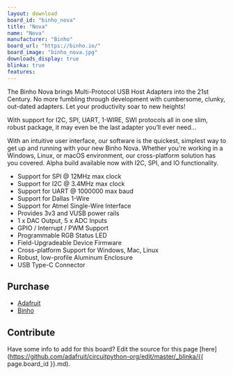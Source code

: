 ```yaml
---
layout: download
board_id: "binho_nova"
title: "Nova"
name: "Nova"
manufacturer: "Binho"
board_url: "https://binho.io/"
board_image: "binho_nova.jpg"
downloads_display: true
blinka: true
features:
---
```


The Binho Nova brings Multi-Protocol USB Host Adapters into the 21st Century. No more fumbling through development with cumbersome, clunky, out-dated adapters. Let your productivity soar to new heights!

With support for I2C, SPI, UART, 1-WIRE, SWI protocols all in one slim, robust package, it may even be the last adapter you’ll ever need...

With an intuitive user interface, our software is the quickest, simplest way to get up and running with your new Binho Nova. Whether you're working in a Windows, Linux, or macOS environment, our cross-platform solution has you covered. Alpha build available now with I2C, SPI, and IO functionality.

- Support for SPI @ 12MHz max clock
- Support for I2C @ 3.4MHz max clock
- Support for UART @ 1000000 max baud
- Support for Dallas 1-Wire
- Support for Atmel Single-Wire Interface
- Provides 3v3 and VUSB power rails
- 1 x DAC Output, 5 x ADC Inputs
- GPIO / Interrupt / PWM Support
- Programmable RGB Status LED
- Field-Upgradeable Device Firmware
- Cross-platform Support for Windows,
Mac, Linux
- Robust, low-profile Aluminum
Enclosure
- USB Type-C Connector

## Purchase
* [Adafruit](https://www.adafruit.com/product/4459)
* [Binho](https://binho.io/)

## Contribute

Have some info to add for this board? Edit the source for this page [here](https://github.com/adafruit/circuitpython-org/edit/master/_blinka/{{ page.board_id }}.md).
